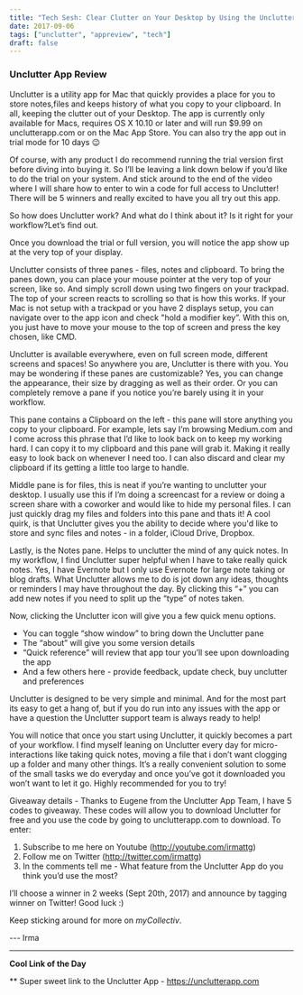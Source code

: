 ```yaml
---
title: "Tech Sesh: Clear Clutter on Your Desktop by Using the Unclutter App"
date: 2017-09-06
tags: ["unclutter", "appreview", "tech"]
draft: false
---
```


### Unclutter App Review 

Unclutter is a utility app for Mac that quickly provides a place for you to store notes,files and keeps history of what you copy to your clipboard. In all, keeping the clutter out of your Desktop. The app is currently only available for Macs, requires OS X 10.10 or later and will run $9.99 on unclutterapp.com or on the Mac App Store. You can also try the app out in trial mode for 10 days 😉  

Of course, with any product I do recommend running the trial version first before diving into buying it. So I’ll be leaving a link down below if you’d like to do the trial on your system. And stick around to the end of the video where I will share how to enter to win a code for full access to Unclutter! There will be 5 winners and really excited to have you all try out this app. 

So how does Unclutter work? And what do I think about it? Is it right for your workflow?Let’s find out. 

Once you download the trial or full version, you will notice the app show up at the very top of your display. 

Unclutter consists of three panes - files, notes and clipboard.  To bring the panes down, you can place your mouse pointer at the very top of your screen, like so. And simply scroll down using two fingers on your trackpad. The top of your screen reacts to scrolling so that is how this works. If your Mac is not setup with a trackpad or you have 2 displays setup, you can navigate over to the app icon and check "hold a modifier key”. With this on, you just have to move your mouse to the top of screen and press the key chosen, like CMD. 

Unclutter is available everywhere, even on full screen mode, different screens and spaces! So anywhere you are, Unclutter is there with you. You may be wondering if these panes are customizable? Yes, you can change the appearance, their size by dragging as well as their order. Or you can completely remove a pane if you notice you’re barely using it in your workflow. 

This pane contains a Clipboard on the left - this pane will store anything you copy to your clipboard. For example, lets say I’m browsing Medium.com and I come across this phrase that I’d like to look back on to keep my working hard. I can copy it to my clipboard and this pane will grab it. Making it really easy to look back on whenever I need too. I can also discard and clear my clipboard if its getting a little too large to handle. 

Middle pane is for files, this is neat if you’re wanting to unclutter your desktop. I usually use this if I’m doing a screencast for a review or doing a screen share with a coworker and would like to hide my personal files. I can just quickly drag my files and folders into this pane and thats it! A cool quirk, is that Unclutter gives you the ability to decide where you'd like to store and sync files and notes - in a folder, iCloud Drive, Dropbox. 

Lastly, is the Notes pane. Helps to unclutter the mind of any quick notes. In my workflow, I find Unclutter super helpful when I have to take really quick notes. Yes, I have Evernote but I only use Evernote for large note taking or blog drafts. What Unclutter allows me to do is jot down any ideas, thoughts or reminders I may have throughout the day. By clicking this “+” you can add new notes if you need to split up the “type” of notes taken. 

Now, clicking the Unclutter icon will give you a few quick menu options. 

* You can toggle “show window” to bring down the Unclutter pane
* The “about” will give you some version details 
* “Quick reference” will review that app tour you’ll see upon downloading the app
* And a few others here - provide feedback, update check, buy unclutter and preferences

Unclutter is designed to be very simple and minimal. And for the most part its easy to get a hang of, but if you do run into any issues with the app or have a question the Unclutter support team is always ready to help! 

You will notice that once you start using Unclutter, it quickly becomes a part of your workflow. I find myself leaning on Unclutter every day for micro-interactions like taking quick notes, moving a file that i don’t want clogging up a folder and many other things. It’s a really convenient solution to some of the small tasks we do everyday and once you’ve got it downloaded you won’t want to let it go. Highly recommended for you to try!

Giveaway details - 
Thanks to Eugene from the Unclutter App Team, I have 5 codes to giveaway. These codes will allow you to download Unclutter for free and you use the code by going to unclutterapp.com to download.
To enter:
1) Subscribe to me here on Youtube (http://youtube.com/irmattg)
2) Follow me on Twitter (http://twitter.com/irmattg)
3) In the comments tell me - What feature from the Unclutter App do you think you’d use the most?

I’ll choose a winner in 2 weeks (Sept 20th, 2017) and announce by tagging winner on Twitter! Good luck :)

Keep sticking around for more on *myCollectiv*.

--- Irma

---
**Cool Link of the Day**  

** Super sweet link to the Unclutter App - https://unclutterapp.com